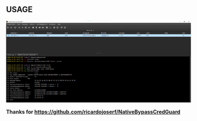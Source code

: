 ## USAGE

![demo](img/demo.png)



**Thanks for https://github.com/ricardojoserf/NativeBypassCredGuard**

